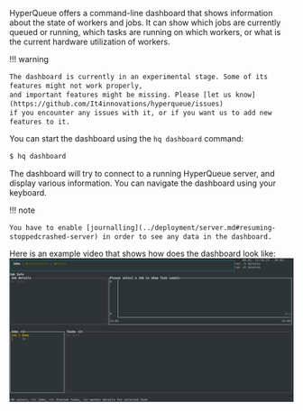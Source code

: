 HyperQueue offers a command-line dashboard that shows information about the state of workers and jobs. It can show
which jobs are currently queued or running, which tasks are running on which workers, or what is the current hardware
utilization of workers.

!!! warning

    The dashboard is currently in an experimental stage. Some of its features might not work properly,
    and important features might be missing. Please [let us know](https://github.com/It4innovations/hyperqueue/issues)
    if you encounter any issues with it, or if you want us to add new features to it.

You can start the dashboard using the `hq dashboard` command:
```bash
$ hq dashboard
```
The dashboard will try to connect to a running HyperQueue server, and display various information. You can navigate
the dashboard using your keyboard.

!!! note

    You have to enable [journalling](../deployment/server.md#resuming-stoppedcrashed-server) in order to see any data in the dashboard.

Here is an example video that shows how does the dashboard look like:
![](../imgs/dashboard.gif)
